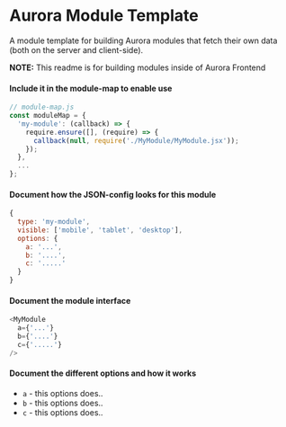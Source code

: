 Aurora Module Template
======================

A module template for building Aurora modules that fetch their own data (both on the server and client-side).

__NOTE:__
This readme is for building modules inside of Aurora Frontend

#### Include it in the module-map to enable use

```js
// module-map.js
const moduleMap = {
  'my-module': (callback) => {
    require.ensure([], (require) => {
      callback(null, require('./MyModule/MyModule.jsx'));
    });
  },
  ...
};
```

#### Document how the JSON-config looks for this module

```js
{
  type: 'my-module',
  visible: ['mobile', 'tablet', 'desktop'],
  options: {
    a: '...',
    b: '....',
    c: '.....'
  }
}
```

#### Document the module interface

```js
<MyModule
  a={'...'}
  b={'....'}
  c={'.....'}
/>
```

#### Document the different options and how it works

- `a` - this options does..
- `b` - this options does..
- `c` - this options does..
